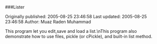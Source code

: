 ###Lister

Originally published: 2005-08-25 23:46:58
Last updated: 2005-08-25 23:46:58
Author: Muaz Raden Muhammad

This program let you edit,save and load a list.\nThis program also demonstrate how to use files, pickle (or cPickle), and built-in list method.
